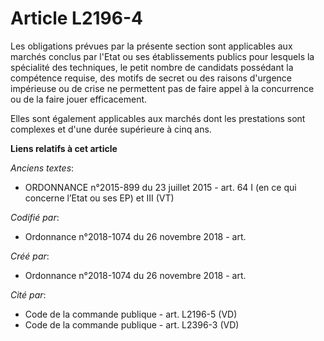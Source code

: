 # Article L2196-4

Les obligations prévues par la présente section sont applicables aux marchés conclus par l'Etat ou ses établissements publics
pour lesquels la spécialité des techniques, le petit nombre de candidats possédant la compétence requise, des motifs de
secret ou des raisons d'urgence impérieuse ou de crise ne permettent pas de faire appel à la concurrence ou de la faire jouer
efficacement.

Elles sont également applicables aux marchés dont les prestations sont complexes et d'une durée supérieure à cinq ans.

**Liens relatifs à cet article**

_Anciens textes_:

  - ORDONNANCE n°2015-899 du 23 juillet 2015 - art. 64 I (en ce qui concerne l’Etat ou ses EP) et III (VT)

_Codifié par_:

  - Ordonnance n°2018-1074 du 26 novembre 2018 - art.

_Créé par_:

  - Ordonnance n°2018-1074 du 26 novembre 2018 - art.

_Cité par_:

  - Code de la commande publique - art. L2196-5 (VD)
  - Code de la commande publique - art. L2396-3 (VD)
